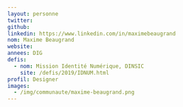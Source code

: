 ```yaml
---
layout: personne
twitter: 
github:
linkedin: https://www.linkedin.com/in/maximebeaugrand
nom: Maxime Beaugrand
website: 
annees: DIG
defis: 
  - nom: Mission Identité Numérique, DINSIC
    site: /defis/2019/IDNUM.html
profil: Designer
images:
  - /img/communaute/maxime-beaugrand.png
---
```

